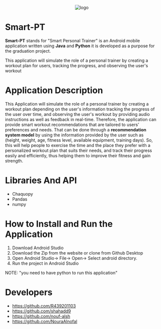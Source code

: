 
<p align="center">
  <img src="https://github.com/shahadd9/Smart-PT-gp2/blob/master/app/src/main/res/drawable-v24/logosplashscreen.png"alt="logo">
</p>

# Smart-PT
**Smart-PT** stands for "Smart Personal Trainer" is an Android mobile application written using **Java** and **Python** it is developed as a purpose for the graduation project.

This application will simulate the role of a personal trainer by creating a workout plan for users, tracking the progress, and observing the user's workout

# Application Description
This Application will simulate the role of a personal trainer by creating a workout plan depending on the user's information
tracking the progress of the user over time, 
and observing the user's workout by providing audio instructions as well as feedback in real-time. Therefore, 
the application can provide smart workout recommendations that are tailored to users’ preferences and needs. 
That can be done through a **recommendation system model** by using the information provided by the user such as
(height, weight, age, fitness level, available equipment, training days). 
So, this will help people to exercise the time and the place they prefer with a personalized workout plan that suits their needs,
and track their progress easily and efficiently, 
thus helping them to improve their fitness and gain strength.

# Libraries And API
- Chaquopy
- Pandas
- numpy

# How to Install and Run the Application
1. Download Android Studio
2. Download the Zip from the website or clone from Github Desktop
3. Open Android Studio-> File-> Open-> Select android directory.
4. Run the project in Android Studio

 NOTE: "you need to have python to run this application"

# Developers
- https://github.com/R439201103
- https://github.com/shahadd9
- https://github.com/nouf-alsh
- https://github.com/NouraAlnofal
